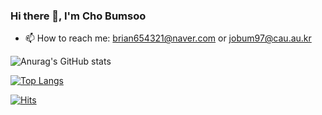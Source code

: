 ### Hi there 👋, I'm Cho Bumsoo

- 📫 How to reach me: brian654321@naver.com or jobum97@cau.au.kr


![Anurag's GitHub stats](https://github-readme-stats.vercel.app/api?username=jobum97&count_private=true)

[![Top Langs](https://github-readme-stats.vercel.app/api/top-langs/?username=jobum97&layout=compact&langs_count=8&)](https://github.com/anuraghazra/github-readme-stats)

[![Hits](https://hits.seeyoufarm.com/api/count/incr/badge.svg?url=https%3A%2F%2Fgithub.com%2Fjobum97&count_bg=%235CCEE5&title_bg=%231C68CF&icon=codeigniter.svg&icon_color=%23FF0000&title=hits&edge_flat=false)](https://hits.seeyoufarm.com)
